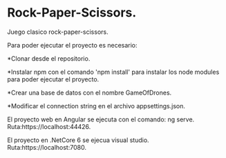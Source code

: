 # Rock-Paper-Scissors.

Juego clasico rock-paper-scissors.

Para poder ejecutar el proyecto es necesario:

*Clonar desde el repositorio.

*Instalar npm con el comando 'npm install' para instalar los node modules para poder ejecutar el proyecto.

*Crear una base de datos con el nombre GameOfDrones.

*Modificar el connection string en el archivo appsettings.json.

El proyecto web en Angular se ejecuta con el comando: ng serve.
Ruta:https://localhost:44426.

El proyecto en .NetCore 6 se ejecua visual studio.
Ruta:https://localhost:7080.
